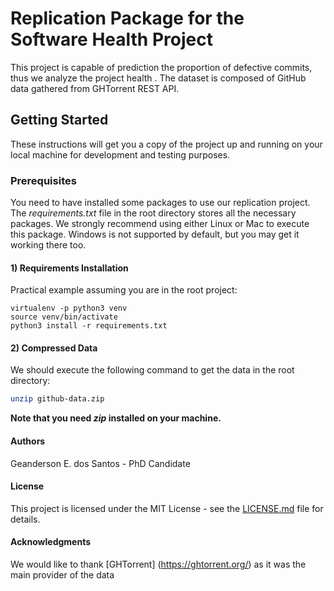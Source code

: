 # Replication Package for the Software Health Project

This project is capable of prediction the proportion of defective commits, thus we analyze the project health . The dataset is composed of GitHub data gathered from GHTorrent REST API.

## Getting Started

These instructions will get you a copy of the project up and running on your local machine for development and testing purposes.

### Prerequisites

You need to have installed some packages to use our replication project. The *requirements.txt* file in the root directory stores all the necessary packages. We strongly recommend using either Linux or Mac to execute this package. Windows is not supported by default, but you may get it working there too.

<h4>1) Requirements Installation</h4>

Practical example assuming you are in the root project:

```shell
virtualenv -p python3 venv
source venv/bin/activate
python3 install -r requirements.txt
```

<h4>2) Compressed Data</h4>

We should execute the following command to get the data in the root directory:

```bash
unzip github-data.zip
```

**Note that you need *zip* installed on your machine.**

<h4> Authors </h4>

Geanderson E. dos Santos - PhD Candidate

<h4> License </h4>

This project is licensed under the MIT License - see the [LICENSE.md](License.md) file for details.

<h4> Acknowledgments </h4>

We would like to thank [GHTorrent] (https://ghtorrent.org/) as it was the main provider of the data









